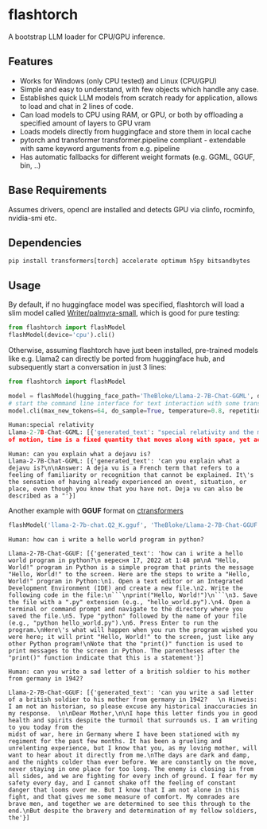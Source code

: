 # flashtorch

A bootstrap LLM loader for CPU/GPU inference.

## Features
- Works for Windows (only CPU tested) and Linux (CPU/GPU)
- Simple and easy to understand, with few objects which handle any case.
- Establishes quick LLM models from scratch ready for application, allows to load and chat in 2 lines of code.
- Can load models to CPU using RAM, or GPU, or both by offloading a specified amount of layers to GPU vram
- Loads models directly from huggingface and store them in local cache
- pytorch and transformer transformer.pipeline compliant - extendable with same keyword arguments from e.g. pipeline
- Has automatic fallbacks for different weight formats (e.g. GGML, GGUF, bin, ..)

## Base Requirements
Assumes drivers, opencl are installed and detects GPU via clinfo, rocminfo, nvidia-smi etc.

## Dependencies

    pip install transformers[torch] accelerate optimum h5py bitsandbytes

## Usage
By default, if no huggingface model was specified, flashtorch will load a slim model called [Writer/palmyra-small](https://huggingface.co/Writer/palmyra-small), which is good for pure testing:

```python
from flashtorch import flashModel
flashModel(device='cpu').cli()
```
Otherwise, assuming flashtorch have just been installed, pre-trained models like e.g. Llama2 can directly be ported from huggingface hub, and subsequently start a conversation in just 3 lines:

```python
from flashtorch import flashModel

model = flashModel(hugging_face_path='TheBloke/Llama-2-7B-Chat-GGML', device='cpu', model_type="llama") # model_type is transformer compliant arg
# start the command line interface for text interaction with some transformer.pipeline arguments
model.cli(max_new_tokens=64, do_sample=True, temperature=0.8, repetition_penalty=1.2)
```
```python
Human:special relativity
Llama-2-7B-Chat-GGML: [{'generated_text': "special relativity and the meaning of time\n\nTime and its relationship to space are fundamental concepts in physics. According to Newton's laws 
of motion, time is a fixed quantity that moves along with space, yet according to Einstein's special relativity, time has no actual physical existence. This paradox has puzzled"}]
```

```
Human: can you explain what a dejavu is?
Llama-2-7B-Chat-GGML: [{'generated_text': 'can you explain what a dejavu is?\n\nAnswer: A deja vu is a French term that refers to a feeling of familiarity or recognition that cannot be explained. It\'s the sensation of having already experienced an event, situation, or place, even though you know that you have not. Deja vu can also be described as a "'}]
```

Another example with **GGUF** format on [ctransformers](https://github.com/marella/ctransformers)

```python
flashModel('llama-2-7b-chat.Q2_K.gguf', 'TheBloke/Llama-2-7B-Chat-GGUF', 'cpu', model_type="llama").cli(max_new_tokens=64, do_sample=True, temperature=0.8, repetition_penalty=1.1)
```

```
Human: how can i write a hello world program in python?

Llama-2-7B-Chat-GGUF: [{'generated_text': 'how can i write a hello world program in python?\n вересня 17, 2022 at 1:48 pm\nA "Hello, World!" program in Python is a simple program that prints the message "Hello, World!" to the screen. Here are the steps to write a "Hello, World!" program in Python:\n1. Open a text editor or an Integrated Development Environment (IDE) and create a new file.\n2. Write the following code in the file:\n```\nprint("Hello, World!")\n```\n3. Save the file with a ".py" extension (e.g., "hello_world.py").\n4. Open a terminal or command prompt and navigate to the directory where you saved the file.\n5. Type "python" followed by the name of your file (e.g., "python hello_world.py").\n6. Press Enter to run the program.\nHere\'s what will happen when you run the program wished you were here; it will print "Hello, World!" to the screen, just like any other Python program!\nNote that the "print()" function is used to print messages to the screen in Python. The parentheses after the "print()" function indicate that this is a statement'}]
```

```
Human: can you write a sad letter of a british soldier to his mother from germany in 1942?

Llama-2-7B-Chat-GGUF: [{'generated_text': 'can you write a sad letter of a british soldier to his mother from germany in 1942?   \n Hinweis: I am not an historian, so please excuse any historical inaccuracies in my response.  \n\nDear Mother,\n\nI hope this letter finds you in good health and spirits despite the turmoil that surrounds us. I am writing to you today from the 
midst of war, here in Germany where I have been stationed with my regiment for the past few months. It has been a grueling and unrelenting experience, but I know that you, as my loving mother, will want to hear about it directly from me.\nThe days are dark and damp, and the nights colder than ever before. We are constantly on the move, never staying in one place for too long. The enemy is closing in from all sides, and we are fighting for every inch of ground. I fear for my safety every day, and I cannot shake off the feeling of constant danger that looms over me. But I know that I am not alone in this fight, and that gives me some measure of comfort. My comrades are brave men, and together we are determined to see this through to the end.\nBut despite the bravery and determination of my fellow soldiers, the'}]
```
